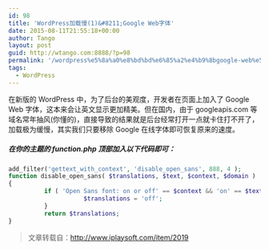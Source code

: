 ```yaml
---
id: 98
title: 'WordPress加载慢(1)&#8211;Google Web字体'
date: 2015-08-11T21:55:18+00:00
author: Tango
layout: post
guid: http://wtango.com:8888/?p=98
permalink: '/wordpress%e5%8a%a0%e8%bd%bd%e6%85%a2%e4%b9%8bgoogle-web%e5%ad%97%e4%bd%93/'
tags:
  - WordPress
---
```

在新版的 WordPress 中，为了后台的美观度，开发者在页面上加入了 Google Web 字体，这本来会让英文显示更加精美。但在国内，由于 googleapis.com 等域名常年抽风(你懂的)，直接导致的结果就是后台经常打开一点就卡住打不开了，加载极为缓慢，其实我们只要移除 Google 在线字体即可恢复原来的速度。

<!--more-->

##### 在你的主题的 function.php 顶部加入以下代码即可：

```php
add_filter('gettext_with_context', 'disable_open_sans', 888, 4 );
function disable_open_sans( $translations, $text, $context, $domain )
{
          if ( 'Open Sans font: on or off' == $context && 'on' == $text ) {
                     $translations = 'off';
          }
          return $translations;
}
```

> 文章转载自：http://www.iplaysoft.com/item/2019